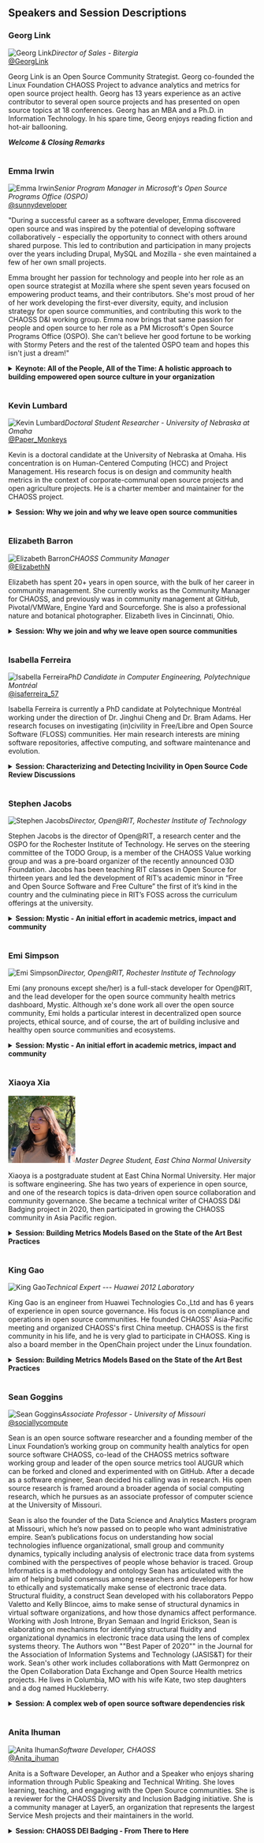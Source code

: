 ## Speakers and Session Descriptions

### Georg Link 

![Georg Link](https://chaoss.github.io/website/CHAOSScon/2021NA/images/georg-link.png)_Director of Sales - Bitergia_  
[@GeorgLink](https://twitter.com/georglink)  

<p id="georg link">Georg Link is an Open Source Community Strategist. Georg co-founded the Linux Foundation CHAOSS Project to advance analytics and metrics for open source project health. Georg has 13 years experience as an active contributor to several open source projects and has presented on open source topics at 18 conferences. Georg has an MBA and a Ph.D. in Information Technology. In his spare time, Georg enjoys reading fiction and hot-air ballooning.</p>

***Welcome & Closing Remarks***  
<br>  

### Emma Irwin

![Emma Irwin](https://chaoss.github.io/website/CHAOSScon/2021NA/images/emma-irwin.png)_Senior Program Manager in Microsoft's Open Source Programs Office (OSPO)_  
[@sunnydeveloper](https://twitter.com/sunnydeveloper)

"During a successful career as a software developer, Emma discovered open source and was inspired by the potential of developing software collaboratively - especially the opportunity to connect with others around shared purpose.  This led to contribution and participation in many projects over the years including Drupal, MySQL and Mozilla - she even maintained a few of her own small projects.  

Emma brought her passion for technology and people into her role as an open source strategist at Mozilla where she spent seven years focused on empowering product teams, and their contributors. She's most proud of her of her work developing the first-ever diversity, equity, and inclusion strategy for open source communities, and contributing this work to the CHAOSS D&I working group. Emma now brings that same passion for people and open source to her role as a PM Microsoft's Open Source Programs Office (OSPO). She can't believe her good fortune to be working with Stormy Peters and the rest of the talented OSPO team and hopes this isn't just a dream!"  

<details><summary><b>Keynote: All of the People, All of the Time: A holistic approach to building empowered open source culture in your organization</b></summary>
As an ecosystem, open source has been making vast improvements in how we think about and design for community and contributor success. What's lacking is an investment, and common language needed to build healthy open source culture inside organizations; the success of which can have direct and lasting impact in communities, and the products we're working on together.  
  
In this talk, Emma will share how she evaluates and designs for a healthy, and inclusive open source culture within Microsoft using building blocks of empowerment, purpose, trust and belonging.  
</details>
<br>  

### Kevin Lumbard

![Kevin Lumbard](https://chaoss.github.io/website/CHAOSScon/2020EU/images/kevin-lumbard.png)_Doctoral Student Researcher - University of Nebraska at Omaha_  
[@Paper_Monkeys](https://twitter.com/Paper_Monkeys)  

Kevin is a doctoral candidate at the University of Nebraska at Omaha. His concentration is on Human-Centered Computing (HCC) and Project Management. His research focus is on design and community health metrics in the context of corporate-communal open source projects and open agriculture projects. He is a charter member and maintainer for the CHAOSS project.  

<details><summary><b>Session: Why we join and why we leave open source communities</b></summary>
This talk will present the preliminary results from 40 interviews with corporate open source contributors. We asked them "what project characteristics do they look at when making decisions about joining an open source community" and "what project characteristics may influence their decision to leave a community".  
</details>  
<br>  

###  Elizabeth Barron  

![Elizabeth Barron](https://chaoss.github.io/website/CHAOSScon/2021NA/images/elizabeth-barron.png)_CHAOSS Community Manager_  
[@ElizabethN](https://twitter.com/ElizabethN)

Elizabeth has spent 20+ years in open source, with the bulk of her career in community management. She currently works as the Community Manager for CHAOSS, and previously was in community management at GitHub, Pivotal/VMWare, Engine Yard and Sourceforge. She is also a professional nature and botanical photographer. Elizabeth lives in Cincinnati, Ohio.

<details><summary><b>Session: Why we join and why we leave open source communities</b></summary>
This talk will present the preliminary results from 40 interviews with corporate open source contributors. We asked them "what project characteristics do they look at when making decisions about joining an open source community" and "what project characteristics may influence their decision to leave a community". 
</details>  
<br>  

### Isabella Ferreira  

![Isabella Ferreira](https://chaoss.github.io/website/CHAOSScon/2021NA/images/isabella-ferreira.png)_PhD Candidate in Computer Engineering, Polytechnique Montréal_  
[@isaferreira_57](https://twitter.com/isaferreira_57)  

Isabella Ferreira is currently a PhD candidate at Polytechnique Montréal working under the direction of Dr. Jinghui Cheng and Dr. Bram Adams. Her research focuses on investigating (in)civility in Free/Libre and Open Source Software (FLOSS) communities. Her main research interests are mining software repositories, affective computing, and software maintenance and evolution.  

<details><summary><b>Session: Characterizing and Detecting Incivility in Open Source Code Review Discussions</b></summary>
Code review is an important quality assurance activity for open source software development. Yet, code review discussions among developers and maintainers can be heated and sometimes involve personal attacks and unnecessary disrespectful comments, demonstrating, therefore, incivility. Although incivility in public discussions has received increasing attention from researchers in different domains, the understanding of this phenomenon is still very limited in the context of software development and, more specifically, code review. To address this gap, this proposed talk will present the results of a qualitative analysis conducted on 1,545 emails from the Linux Kernel Mailing List (LKML) that were associated with rejected changes. From this analysis, we identified the features of discussion of civil and uncivil communication as well as the causes and consequences of uncivil communication. Based on our results and with the goal to create healthier and more attractive open source communities, we will also discuss in this talk (i) approaches that could be used to address incivility before and after it happens, (ii) pitfalls to avoid when trying to automatically detect incivility, and (iii) heuristics for detecting incivility in code review discussions.  
</details>  
<br>  

### Stephen Jacobs

![Stephen Jacobs](https://chaoss.github.io/website/CHAOSScon/2021NA/images/stephen-jacobs.png)_Director, Open@RIT, Rochester Institute of Technology_  

Stephen Jacobs is the director of Open@RIT, a research center and the OSPO for the Rochester Institute of Technology. He serves on the steering committee of the TODO Group, is a member of the CHAOSS Value working group and was a pre-board organizer of the recently announced O3D Foundation. Jacobs has been teaching RIT classes in Open Source for thirteen years and  led the development of RIT’s academic minor in “Free and Open Source Software and Free Culture” the first of it’s kind in the country and the culminating piece in RIT’s FOSS across the curriculum offerings at the university.   

<details><summary><b>Session: Mystic - An initial effort in academic metrics, impact and community</b></summary>
The last few years have seen a significant uptick in interest in the concept of Open Source Program Offices in academic and governmental entities. Last year the EU adopted an Open Source Strategy for 2020-2023.  This year, the United States, The National Academies for Science, Engineering and Mathematics, has called for presidents and provosts of colleges and universities to significantly increase support for Open Work across all colleges and universities in the US. This panel will start with members of the OSPO++ working group (that meets regularly to encourage the creation of municipal and academic OSPOs) will briefly introduce attendees to the needs of these developer and user communities. It will then move to a demo of Mystic, and Open@RIT effort to use GrimoireLab to collect data and display data on faculty Open Work contributions. Questions for all panelists will be encouraged in the last ten minutes.  
</details>  
<br>  

### Emi Simpson

![Emi Simpson](https://github.com/chaoss/website/blob/master/CHAOSScon/2021NA/images/no-image-available.png)_Director, Open@RIT, Rochester Institute of Technology_  

Emi (any pronouns except she/her) is a full-stack developer for Open@RIT, and the lead developer for the open source community health metrics dashboard, Mystic.  Although xe's done work all over the open source community, Emi holds a particular interest in decentralized open source projects, ethical source, and of course, the art of building inclusive and healthy open source communities and ecosystems.

<details><summary><b>Session: Mystic - An initial effort in academic metrics, impact and community</b></summary>
The last few years have seen a significant uptick in interest in the concept of Open Source Program Offices in academic and governmental entities. Last year the EU adopted an Open Source Strategy for 2020-2023.  This year, the United States, The National Academies for Science, Engineering and Mathematics, has called for presidents and provosts of colleges and universities to significantly increase support for Open Work across all colleges and universities in the US. This panel will start with members of the OSPO++ working group (that meets regularly to encourage the creation of municipal and academic OSPOs) will briefly introduce attendees to the needs of these developer and user communities. It will then move to a demo of Mystic, and Open@RIT effort to use GrimoireLab to collect data and display data on faculty Open Work contributions. Questions for all panelists will be encouraged in the last ten minutes.  
</details>  
<br>  

### Xiaoya Xia

![Xiaoya Xia](https://github.com/chaoss/website/blob/master/CHAOSScon/2020-Shanghai-meetup/img/Xiaoya.jpg)_Master Degree Student, East China Normal University_  

Xiaoya is a postgraduate student at East China Normal University. Her major is software engineering. She has two years of experience in open source, and one of the research topics is data-driven open source collaboration and community governance. She became a technical writer of CHAOSS D&I Badging project in 2020, then participated in growing the CHAOSS community in Asia Pacific region.

<details><summary><b>Session: Building Metrics Models Based on the State of the Art Best Practices</b></summary>
The purpose of defining metrics is to continuously improve the workflow, empower open source projects with the capabilities of governance, operation, and development. We looked into some best practices of the benchmarking communities in the industry on how they measure and govern the project, and constantly explored which metrics and factors will affect the results of measurements. This talk will further seek connections among the current metrics and build a set of models, not only to address existing problems in communities, but also to predict the direction of future community development.  
</details>   
<br> 

### King Gao

![King Gao](https://github.com/chaoss/website/blob/master/CHAOSScon/2020-Shanghai-meetup/img/King.JPG)_Technical Expert --- Huawei 2012 Laboratory_  

King Gao is an engineer from Huawei Technologies Co.,Ltd and has 6 years of experience in open source governance. His focus is on compliance and operations in open source communities. He founded CHAOSS' Asia-Pacific meeting and organized CHAOSS's first China meetup. CHAOSS is the first community in his life, and he is very glad to participate in CHAOSS. King is also a board member in the OpenChain project under the Linux foundation.

<details><summary><b>Session: Building Metrics Models Based on the State of the Art Best Practices</b></summary>
The purpose of defining metrics is to continuously improve the workflow, empower open source projects with the capabilities of governance, operation, and development. We looked into some best practices of the benchmarking communities in the industry on how they measure and govern the project, and constantly explored which metrics and factors will affect the results of measurements. This talk will further seek connections among the current metrics and build a set of models, not only to address existing problems in communities, but also to predict the direction of future community development.  
</details>  
<br> 

### Sean Goggins

![Sean Goggins](https://chaoss.github.io/website/CHAOSScon/2020EU/images/sean-goggins.png)_Associate Professor - University of Missouri_  
[@sociallycompute](https://twitter.com/sociallycompute)  

Sean is an open source software researcher and a founding member of the Linux Foundation’s working group on community health analytics for open source software CHAOSS, co-lead of the CHAOSS metrics software working group and leader of the open source metrics tool AUGUR which can be forked and cloned and experimented with on GitHub. After a decade as a software engineer, Sean decided his calling was in research. His open source research is framed around a broader agenda of social computing research, which he pursues as an associate professor of computer science at the University of Missouri.  

Sean is also the founder of the Data Science and Analytics Masters program at Missouri, which he’s now passed on to people who want administrative empire.  Sean’s publications focus on understanding how social technologies influence organizational, small group and community dynamics, typically including analysis of electronic trace data from systems combined with the perspectives of people whose behavior is traced. Group Informatics is a methodology and ontology Sean has articulated with the aim of helping build consensus among researchers and developers for how to ethically and systematically make sense of electronic trace data. Structural fluidity, a construct Sean developed with his collaborators Peppo Valetto and Kelly Blincoe, aims to make sense of structural dynamics in virtual software organizations, and how those dynamics affect performance. Working with Josh Introne, Bryan Semaan and Ingrid Erickson, Sean is elaborating on mechanisms for identifying structural fluidity and organizational dynamics in electronic trace data using the lens of complex systems theory. The Authors won ""Best Paper of 2020"" in the Journal for the Association of Information Systems and Technology (JASIS&T) for their work. Sean's other work includes collaborations with Matt Germonprez on the Open Collaboration Data Exchange and Open Source Health metrics projects. He lives in Columbia, MO with his wife Kate, two step daughters and a dog named Huckleberry.  

<details><summary><b>Session: A complex web of open source software dependencies risk </b></summary>
Today, software project development is nearly impossible without the use of interdependent components. These interdependencies have such a strong impact that software projects often fail if an open-source project library malfunctions. This was observed in the NPM project, when an open-source project contributor deleted 11 lines of code that he had contributed to an open-source library causing many other projects dependent on this library to fail. This presentation will present a synthesis of the complexity of managing dependencies, and the relationship between open source software dependency metrics, quality assurance, and security. Members of the CHAOSS Risk working group will answer a simple yet a complex question: what are the categories of open source software dependencies, and what metrics can make these risks visible. Participants will gain insights into:  
1. What to measure? And  
2. How to measure dependency risks?  

To answer these questions we worked across Linux Foundation projects to identify various dependency issues, and develop a set of metrics based on:  
1. Goal  
2. Question  
3. Metric  

Approach. The metrics we then implemented using the CHAOSS Project’s Augur software will demonstrate one approach for visualizing and assessing dependency risk across large project portfolios.  The key takeaway is it is work measuring the riskiness of a piece of software you're using or dependent on.  
</details>  
<br> 

### Anita Ihuman  

![Anita Ihuman](https://github.com/chaoss/website/blob/master/CHAOSScon/2021NA/images/anita-ihuman.png)_Software Developer, CHAOSS_  
[@Anita_ihuman](https://twitter.com/Anita_ihuman)

Anita is a Software Developer, an Author and a Speaker who enjoys sharing information through Public Speaking and Technical Writing. She loves learning, teaching, and engaging with the Open Source communities. She is a reviewer for the CHAOSS Diversity and Inclusion Badging initiative. She is a community manager at Layer5, an organization that represents the largest Service Mesh projects and their maintainers in the world.  

<details><summary><b>Session: CHAOSS DEI Badging - From There to Here</b></summary>
The CHAOSS project would like to share our experience developing, and implementing a peer reviewed event badging program.  

The value of appreciating and acknowledging diversity, equity, and inclusion (DEI) in open source communities is underestimated. It is critical to bring together people with different backgrounds, mindsets, ideas and experiences to work for a common cause. The CHAOSS Diversity, Equity, and Inclusion Badging Initiative awards badges to events based on their adherence to and prioritization of DEI best practices. The initiative aims to increase understanding of project and event practices that encourage greater diversity and wider inclusion of people from different backgrounds.  

This presentation will provide a holistic view of:  
* The CHAOSS DEI Badging Initiative  
* Examples of badged events and lessons learned from the process  
* Ideas on how the badging process may be improved  

In particular, we will highlight the people, technologies, and processes that have made the CHAOSS DEI Badging Initiative a success to date. 
</details> 
